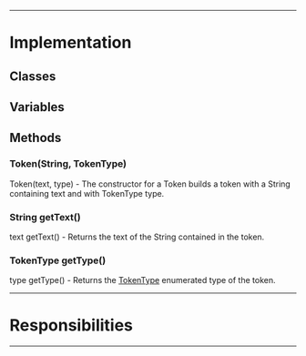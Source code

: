 

---

# Implementation #
## Classes ##
## Variables ##
## Methods ##

### Token(String, TokenType) ###
Token(text, type) - The constructor for a Token builds a token with a String containing text and with TokenType type.

### String getText() ###
text getText() - Returns the text of the String contained in the token.

### TokenType getType() ###
type getType() - Returns the [TokenType](TokenType.md) enumerated type of the token.


---

# Responsibilities #

---
